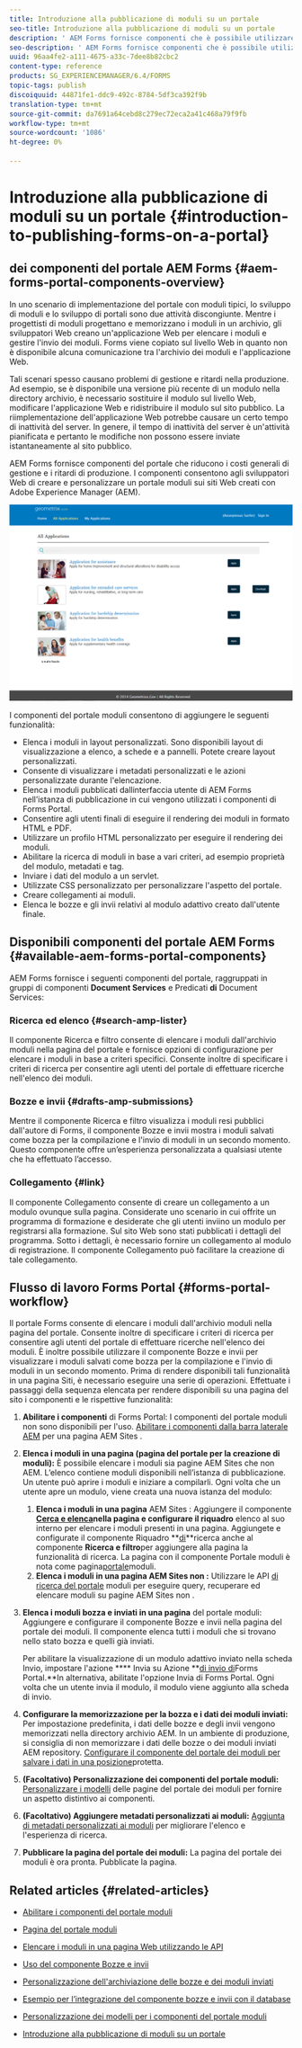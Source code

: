 ```yaml
---
title: Introduzione alla pubblicazione di moduli su un portale
seo-title: Introduzione alla pubblicazione di moduli su un portale
description: ' AEM Forms fornisce componenti che è possibile utilizzare per creare il portale dei moduli. In questi articoli vengono presentati i componenti del portale dei moduli disponibili.'
seo-description: ' AEM Forms fornisce componenti che è possibile utilizzare per creare il portale dei moduli. In questi articoli vengono presentati i componenti del portale dei moduli disponibili.'
uuid: 96aa4fe2-a111-4675-a33c-7dee8b82cbc2
content-type: reference
products: SG_EXPERIENCEMANAGER/6.4/FORMS
topic-tags: publish
discoiquuid: 44871fe1-ddc9-492c-8784-5df3ca392f9b
translation-type: tm+mt
source-git-commit: da7691a64cebd8c279ec72eca2a41c468a79f9fb
workflow-type: tm+mt
source-wordcount: '1086'
ht-degree: 0%

---
```



# Introduzione alla pubblicazione di moduli su un portale {#introduction-to-publishing-forms-on-a-portal}

##  dei componenti del portale AEM Forms {#aem-forms-portal-components-overview}

In uno scenario di implementazione del portale con moduli tipici, lo sviluppo di moduli e lo sviluppo di portali sono due attività discongiunte. Mentre i progettisti di moduli progettano e memorizzano i moduli in un archivio, gli sviluppatori Web creano un&#39;applicazione Web per elencare i moduli e gestire l&#39;invio dei moduli. Forms viene copiato sul livello Web in quanto non è disponibile alcuna comunicazione tra l&#39;archivio dei moduli e l&#39;applicazione Web.

Tali scenari spesso causano problemi di gestione e ritardi nella produzione. Ad esempio, se è disponibile una versione più recente di un modulo nella directory archivio, è necessario sostituire il modulo sul livello Web, modificare l&#39;applicazione Web e ridistribuire il modulo sul sito pubblico. La riimplementazione dell&#39;applicazione Web potrebbe causare un certo tempo di inattività del server. In genere, il tempo di inattività del server è un&#39;attività pianificata e pertanto le modifiche non possono essere inviate istantaneamente al sito pubblico.

 AEM Forms fornisce componenti del portale che riducono i costi generali di gestione e i ritardi di produzione. I componenti consentono agli sviluppatori Web di creare e personalizzare un portale moduli sui siti Web creati con Adobe Experience Manager (AEM).

![portale AEM Forms](assets/aem-forms-portal.png)

I componenti del portale moduli consentono di aggiungere le seguenti funzionalità:

* Elenca i moduli in layout personalizzati. Sono disponibili layout di visualizzazione a elenco, a schede e a pannelli. Potete creare layout personalizzati.
* Consente di visualizzare i metadati personalizzati e le azioni personalizzate durante l&#39;elencazione.
* Elenca i moduli pubblicati dallinterfaccia utente di AEM Forms nell’istanza di pubblicazione in cui vengono utilizzati i componenti di Forms Portal.
* Consentire agli utenti finali di eseguire il rendering dei moduli in formato HTML e PDF.
* Utilizzare un profilo HTML personalizzato per eseguire il rendering dei moduli.
* Abilitare la ricerca di moduli in base a vari criteri, ad esempio proprietà del modulo, metadati e tag.
* Inviare i dati del modulo a un servlet.
* Utilizzate CSS personalizzato per personalizzare l&#39;aspetto del portale.
* Creare collegamenti ai moduli.
* Elenca le bozze e gli invii relativi al modulo adattivo creato dall&#39;utente finale.

## Disponibili  componenti del portale AEM Forms {#available-aem-forms-portal-components}

 AEM Forms fornisce i seguenti componenti del portale, raggruppati in gruppi di componenti **Document Services** e Predicati **di** Document Services:

### Ricerca ed elenco {#search-amp-lister}

Il componente Ricerca e filtro consente di elencare i moduli dall&#39;archivio moduli nella pagina del portale e fornisce opzioni di configurazione per elencare i moduli in base a criteri specifici. Consente inoltre di specificare i criteri di ricerca per consentire agli utenti del portale di effettuare ricerche nell&#39;elenco dei moduli.

### Bozze e invii {#drafts-amp-submissions}

Mentre il componente Ricerca e filtro visualizza i moduli resi pubblici dall&#39;autore di Forms, il componente Bozze e invii mostra i moduli salvati come bozza per la compilazione e l&#39;invio di moduli in un secondo momento. Questo componente offre un’esperienza personalizzata a qualsiasi utente che ha effettuato l’accesso.

### Collegamento {#link}

Il componente Collegamento consente di creare un collegamento a un modulo ovunque sulla pagina. Considerate uno scenario in cui offrite un programma di formazione e desiderate che gli utenti inviino un modulo per registrarsi alla formazione. Sul sito Web sono stati pubblicati i dettagli del programma. Sotto i dettagli, è necessario fornire un collegamento al modulo di registrazione. Il componente Collegamento può facilitare la creazione di tale collegamento.

## Flusso di lavoro Forms Portal {#forms-portal-workflow}

Il portale Forms consente di elencare i moduli dall&#39;archivio moduli nella pagina del portale. Consente inoltre di specificare i criteri di ricerca per consentire agli utenti del portale di effettuare ricerche nell&#39;elenco dei moduli. È inoltre possibile utilizzare il componente Bozze e invii per visualizzare i moduli salvati come bozza per la compilazione e l&#39;invio di moduli in un secondo momento. Prima di rendere disponibili tali funzionalità in una pagina Siti, è necessario eseguire una serie di operazioni. Effettuate i passaggi della sequenza elencata per rendere disponibili su una pagina del sito i componenti e le rispettive funzionalità:

1. **Abilitare i componenti** di Forms Portal: I componenti del portale moduli non sono disponibili per l&#39;uso. [Abilitare i componenti dalla barra laterale AEM](/help/forms/using/enabling-forms-portal-components.md) per una pagina AEM Sites .
1. **Elenca i moduli in una pagina (pagina del portale per la creazione di moduli):** È possibile elencare i moduli sia  pagine AEM Sites che non AEM. L’elenco contiene moduli disponibili nell’istanza di pubblicazione. Un utente può aprire i moduli e iniziare a compilarli. Ogni volta che un utente apre un modulo, viene creata una nuova istanza del modulo:

   1. **Elenca i moduli in una pagina** AEM Sites : Aggiungere il componente **[Cerca e elenca](/help/forms/using/creating-form-portal-page.md)**nella pagina e configurare il riquadro**[](/help/forms/using/creating-form-portal-page.md#p-list-pane-p)** elenco al suo interno per elencare i moduli presenti in una pagina. Aggiungete e configurate il componente Riquadro **[di](/help/forms/using/creating-form-portal-page.md#search-pane)**ricerca anche al componente **Ricerca e filtro**per aggiungere alla pagina la funzionalità di ricerca. La pagina con il componente Portale moduli è nota come pagina[portale](/help/forms/using/creating-form-portal-page.md)moduli.
   1. **Elenca i moduli in una pagina AEM Sites non :** Utilizzare le API [di ricerca del portale](/help/forms/using/listing-forms-webpage-using-apis.md) moduli per eseguire query, recuperare ed elencare moduli su pagine AEM Sites non .

1. **Elenca i moduli bozza e inviati in una pagina** del portale moduli: Aggiungere e configurare il componente Bozze e invii nella pagina del portale dei moduli. Il componente elenca tutti i moduli che si trovano nello stato bozza e quelli già inviati.

   Per abilitare la visualizzazione di un modulo adattivo inviato nella scheda Invio, impostare l&#39;azione **** Invia su Azione **[di invio di](https://helpx.adobe.com/in/experience-manager/6-4/forms/using/configuring-submit-actions.html)Forms Portal.**In alternativa, abilitate l&#39;opzione Invia di Forms Portal. Ogni volta che un utente invia il modulo, il modulo viene aggiunto alla scheda di invio.

1. **Configurare la memorizzazione per la bozza e i dati dei moduli inviati:** Per impostazione predefinita, i dati delle bozze e degli invii vengono memorizzati nella directory archivio AEM. In un ambiente di produzione, si consiglia di non memorizzare i dati delle bozze o dei moduli inviati AEM repository. [Configurare il componente del portale dei moduli per salvare i dati in una posizione](/help/forms/using/draft-submission-component.md#customizing-the-storage)protetta.
1. **(Facoltativo) Personalizzazione dei componenti del portale moduli:**  [Personalizzare i modelli](/help/forms/using/customizing-templates-forms-portal-components.md) delle pagine del portale dei moduli per fornire un aspetto distintivo ai componenti.
1. **(Facoltativo) Aggiungere metadati personalizzati ai moduli:** [Aggiunta di metadati personalizzati ai moduli](/help/forms/using/customizing-templates-forms-portal-components.md) per migliorare l&#39;elenco e l&#39;esperienza di ricerca.
1. **Pubblicare la pagina del portale dei moduli:** La pagina del portale dei moduli è ora pronta. Pubblicate la pagina.

## Related articles {#related-articles}

* [Abilitare i componenti del portale moduli](/help/forms/using/enabling-forms-portal-components.md)
* [Pagina del portale moduli](/help/forms/using/creating-form-portal-page.md)
* [Elencare i moduli in una pagina Web utilizzando le API](/help/forms/using/listing-forms-webpage-using-apis.md)
* [Uso del componente Bozze e invii](/help/forms/using/draft-submission-component.md)
* [Personalizzazione dell&#39;archiviazione delle bozze e dei moduli inviati](/help/forms/using/draft-submission-component.md#customizing-the-storage)
* [Esempio per l’integrazione del componente bozze e invii con il database](https://helpx.adobe.com/in/experience-manager/6-4/forms/using/integrate-draft-submission-database.html)

* [Personalizzazione dei modelli per i componenti del portale moduli](/help/forms/using/customizing-templates-forms-portal-components.md)
* [Introduzione alla pubblicazione di moduli su un portale](/help/forms/using/introduction-publishing-forms.md)

